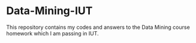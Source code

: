 # Data-Mining-IUT
This repository contains my codes and answers to the Data Mining course homework which I am passing in IUT.
